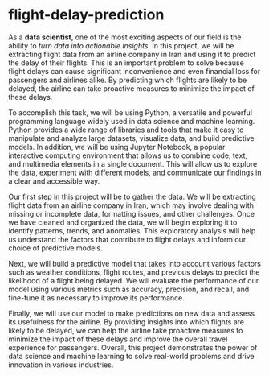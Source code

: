 # flight-delay-prediction

As a **data scientist**, one of the most exciting aspects of our field is the ability to *turn data into actionable insights*. In this project, we will be extracting flight data from an airline company in Iran and using it to predict the delay of their flights. This is an important problem to solve because flight delays can cause significant inconvenience and even financial loss for passengers and airlines alike. By predicting which flights are likely to be delayed, the airline can take proactive measures to minimize the impact of these delays.

To accomplish this task, we will be using Python, a versatile and powerful programming language widely used in data science and machine learning. Python provides a wide range of libraries and tools that make it easy to manipulate and analyze large datasets, visualize data, and build predictive models. In addition, we will be using Jupyter Notebook, a popular interactive computing environment that allows us to combine code, text, and multimedia elements in a single document. This will allow us to explore the data, experiment with different models, and communicate our findings in a clear and accessible way.

Our first step in this project will be to gather the data. We will be extracting flight data from an airline company in Iran, which may involve dealing with missing or incomplete data, formatting issues, and other challenges. Once we have cleaned and organized the data, we will begin exploring it to identify patterns, trends, and anomalies. This exploratory analysis will help us understand the factors that contribute to flight delays and inform our choice of predictive models.

Next, we will build a predictive model that takes into account various factors such as weather conditions, flight routes, and previous delays to predict the likelihood of a flight being delayed. We will evaluate the performance of our model using various metrics such as accuracy, precision, and recall, and fine-tune it as necessary to improve its performance.

Finally, we will use our model to make predictions on new data and assess its usefulness for the airline. By providing insights into which flights are likely to be delayed, we can help the airline take proactive measures to minimize the impact of these delays and improve the overall travel experience for passengers. Overall, this project demonstrates the power of data science and machine learning to solve real-world problems and drive innovation in various industries.
